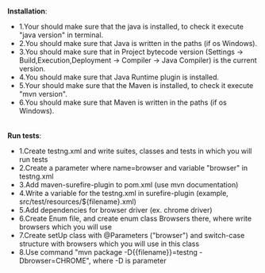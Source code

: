 #####
**Installation**:
- 1.Your should make sure that the java is installed, to check it execute "java version" in terminal.
- 2.You should make sure that Java is written in the paths (if os Windows).
- 3.You should make sure that in Project bytecode version 
(Settings -> Build,Execution,Deployment -> Compiler -> Java Compiler) is the current version.
- 4.You should make sure that Java Runtime plugin is installed.
- 5.Your should make sure that the Maven is installed, to check it execute "mvn version".
- 6.You should make sure that Maven is written in the paths (if os Windows).
######
**Run tests**:
- 1.Create testng.xml and write suites, classes and tests in which you will run tests 
- 2.Create a parameter where name=browser and variable "browser" in testng.xml
- 3.Add maven-surefire-plugin to pom.xml (use mvn documentation)
- 4.Write a variable for the testng.xml in surefire-plugin
(example, <suiteXmlFile>src/test/resources/${filename}.xml</suiteXmlFile>)
- 5.Add dependencies for browser driver (ex. chrome driver)
- 6.Create Enum file, and create enum class Browsers there, where write browsers which you will use
- 7.Create setUp class with @Parameters ("browser") and switch-case structure with browsers which you will use in this class
- 8.Use command "mvn package -D{{filename}}=testng -Dbrowser=CHROME", where -D is parameter
